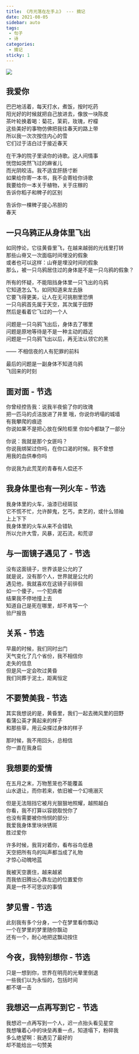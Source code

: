 ```yaml
---
title: 《月光落在左手上》 --- 摘记
date: 2021-08-05
sidebar: auto
tags: 
 - 句子
 - 诗
categories:
 - 摘记
sticky: 1
---
```


![](http://photo.smallsunnyfox.com/images/blog/views/yuxiuhua.png)

## 我爱你

巴巴地活着，每天打水，煮饭，按时吃药  
阳光好的时候就把自己放进去，像放一块陈皮  
茶叶轮换着喝：菊花，茉莉，玫瑰，柠檬  
这些美好的事物仿佛把我往春天的路上带  
所以我一次次按住内心的雪  
它们过于洁白过于接近春天  
  
在干净的院子里读你的诗歌。这人间情事  
恍惚如突然飞过的麻雀儿  
而光阴皎洁。我不适宜肝肠寸断  
如果给你寄一本书，我不会寄给你诗歌  
我要给你一本关于植物，关于庄稼的  
告诉你稻子和稗子的区别  
  
告诉你一棵稗子提心吊胆的  
春天  
## 一只乌鸦正从身体里飞出

如同悖论，它往黄昏里飞，在越来越弱的光线里打转  
那些山脊又一次面临时间埋没的假象  
或者也可以这样：山脊是埋没时间的假象  
那么，被一只乌鸦居住过的身体是不是一只乌鸦的假象？  
  
所有的怀疑，不能阻挡身体里一只飞出的乌鸦  
它知道怎么飞，如同知道来龙去脉  
它要飞得更美，让人在无可挑剔里恐惧  
一只乌鸦首先属于天空，其次属于田野  
然后是看着它飞过的一个人  
  
问题是一只乌鸦飞出后，身体去了哪里  
问题是原地等待是不是一种主动的趋近  
问题是一只乌鸦飞出以后，再无法认领它的黑  
  
—— 不相信夜的人有犯罪的前科
  
最后的问题是一副身体不知道乌鸦  
飞回来的时刻  
## 面对面 - 节选

你曾经控告我：说我半夜偷了你的玫瑰  
把一匹马的贞洁放进了井里
哦，你说你坍塌的城墙  
有我攀爬的痕迹  
你说如果不是把心放在保险柜里
你如今都缺了一部分

你说：我就是那个女匪吗？  
你说我绑架过你吗，在你口渴的时候。我不曾想  
用我的血供奉你吗

你说我为此荒芜的青春有人偿还不

## 我身体里也有一列火车 - 节选

我身体里的火车，油漆已经斑驳  
它不慌不忙，允许醉鬼，乞丐，卖艺的，或什么领袖  
上上下下  
我身体里的火车从来不会错轨  
所以允许大雪，风暴，泥石流，和荒谬  

## 与一面镜子遇见了 - 节选

没有这面镜子，世界该是公允的了  
就是说，没有那个人，世界就是公允的  
遇见他，我就喜欢在这镜子前徘徊  
如一个傻子，一个犯病者  
结果我不停地撞上去  
知道自己是死在哪里，却不肯写一个  
验尸报告  

## 关系 - 节选
  
早晨的时候，我们同时出门  
天气变化了几个省份，我不相信你  
走失的信息  
但是风一定会吹过黄昏  
我们同葬于泥土，距离恒定  

## 不要赞美我 - 节选

其实我想说的是，黄昏里，我们一起去微风里的田野  
看蒲公英才黄起来的样子  
和那些草，用云朵搽过身体的样子

那时候，我不用回头，总相信  
你一直在我身后    

## 我想要的爱情

在五月之末，万物葱茏也不能覆盖  
山水退让，而你若来，依旧被一个幻境溺灭

但是无法阻挡它被月光狠狠地照耀，越照越白  
你看，我不打算以容貌取悦你了  
也没有需要被你怜悯的部分:  
我爱我身体里块块锈斑  
胜过爱你  

许多时候，我背对着你，看布谷鸟低悬  
天空把所有鸟的叫声都当成了礼物  
才惊心动魄地蓝  

我被天空裹住，越来越紧  
而我依旧腾出心靠左边的位置爱你  
真是一件不可思议的事情

## 梦见雪 - 节选

此刻我有多个分身，一个在梦里看你飘动  
一个在梦里的梦里随你飘动  
还有一个，耐心地把这飘动按住

## 今夜，我特别想你 - 节选

只是一想到你，世界在明亮的光晕里倒退  
一些我们以为永恒的，包括时间  
都不堪一击  

## 我想迟一点再写到它 - 节选

我想迟一点再写到一个人，迟一点抬头看见星空  
我想嚷着心中的块垒再重一点，知道塌下，粉碎我  
多么绝望啊：我遇见了最好的  
却不能给出一句赞美  